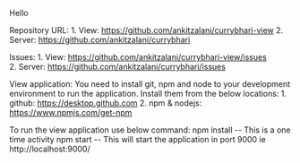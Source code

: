 Hello

Repository URL: 
    1. View: https://github.com/ankitzalani/currybhari-view
    2. Server: https://github.com/ankitzalani/currybhari

Issues: 
    1. View: https://github.com/ankitzalani/currybhari-view/issues    
    2. Server: https://github.com/ankitzalani/currybhari/issues
    
View application:
You need to install git, npm and node to your development environment to run the application.
Install them from the below locations:
    1. github:       https://desktop.github.com
    2. npm & nodejs: https://www.npmjs.com/get-npm    

To run the view application use below command:
npm install      -- This is a one time activity
npm start        -- This will start the application in port 9000 ie http://localhost:9000/


